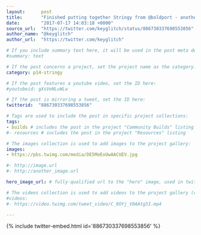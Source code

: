 ```yaml
---
layout:      post
title:       "Finished putting together Stringy from @boldport - another awesomely fun circuit"
date:        "2017-07-17 14:03:18 +0000"
source_url:  "https://twitter.com/keyglitch/status/886730337698553856"
author_name: "@keyglitch"
author_url:  "https://twitter.com/keyglitch"

# If you include summary text here, it will be used in the post meta description instead of an excerpt from the post body
#summary: text

# If the post concerns a project, set the project name as the category:
category: p14-stringy

# If the post features a youtube video, set the ID here:
#youtubeid: gXsVeNLuWLw

# If the post is mirroring a tweet, set the ID here:
twitterid:  "886730337698553856"

# Tags are used to include the post in specific project collections:
tags:
- builds # includes the post in the project "Community Builds" listing
#- resources # includes the post in the project "Resources" listing

# The images collection is used to add images to the project gallery:
images:
- https://pbs.twimg.com/media/DE5MeEoUwAACUEV.jpg

#- http://image.url
#- http://another_image.url

hero_image_url: # fully-qualified url to the "hero" image, used in twitter cards for example

# The videos collection is used to add videos to the project gallery (currently only mp4):
#videos:
#- https://video.twimg.com/tweet_video/C_8OYj_V0AAtg5I.mp4

---
```


{% include twitter-embed.html id='886730337698553856' %}
